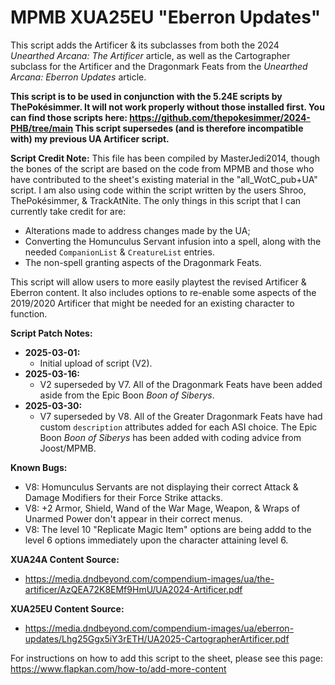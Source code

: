 # MPMB XUA25EU "Eberron Updates"
This script adds the Artificer & its subclasses from both the 2024 *Unearthed Arcana: The Artificer* article, as well as the Cartographer subclass for the Artificer and the Dragonmark Feats from the *Unearthed Arcana: Eberron Updates* article.

**This script is to be used in conjunction with the 5.24E scripts by ThePokésimmer. It will not work properly without those installed first. You can find those scripts here: https://github.com/thepokesimmer/2024-PHB/tree/main This script supersedes (and is therefore incompatible with) my previous UA Artificer script.**

**Script Credit Note:**
This file has been compiled by MasterJedi2014, though the bones of the script are based on the code from MPMB and those who have contributed to the sheet's existing material in the "all_WotC_pub+UA" script. I am also using code within the script written by the users Shroo, ThePokésimmer, & TrackAtNite. The only things in this script that I can currently take credit for are:
- Alterations made to address changes made by the UA;
- Converting the Homunculus Servant infusion into a spell, along with the needed `CompanionList` & `CreatureList` entries.
- The non-spell granting aspects of the Dragonmark Feats.

This script will allow users to more easily playtest the revised Artificer & Eberron content. It also includes options to re-enable some aspects of the 2019/2020 Artificer that might be needed for an existing character to function.

**Script Patch Notes:**
- **2025-03-01:**
  - Initial upload of script (V2).
- **2025-03-16:**
  - V2 superseded by V7. All of the Dragonmark Feats have been added aside from the Epic Boon *Boon of Siberys*.
- **2025-03-30:**
  - V7 superseded by V8. All of the Greater Dragonmark Feats have had custom `description` attributes added for each ASI choice. The Epic Boon *Boon of Siberys* has been added with coding advice from Joost/MPMB.

**Known Bugs:**
- V8: Homunculus Servants are not displaying their correct Attack & Damage Modifiers for their Force Strike attacks.
- V8: +2 Armor, Shield, Wand of the War Mage, Weapon, & Wraps of Unarmed Power don't appear in their correct menus.
- V8: The level 10 "Replicate Magic Item" options are being addd to the level 6 options immediately upon the character attaining level 6.

**XUA24A Content Source:**
- https://media.dndbeyond.com/compendium-images/ua/the-artificer/AzQEA72K8EMf9HmU/UA2024-Artificer.pdf

**XUA25EU Content Source:**
- https://media.dndbeyond.com/compendium-images/ua/eberron-updates/Lhg25Ggx5iY3rETH/UA2025-CartographerArtificer.pdf

For instructions on how to add this script to the sheet, please see this page: https://www.flapkan.com/how-to/add-more-content
